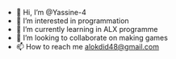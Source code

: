 - 👋 Hi, I’m @Yassine-4
- 👀 I’m interested in programmation
- 🌱 I’m currently learning in ALX programme 
- 💞️ I’m looking to collaborate on making games
- 📫 How to reach me alokdid48@gmail.com

<!---
Yassine-4/Yassine-4 is a ✨ special ✨ repository because its `README.md` (this file) appears on your GitHub profile.
You can click the Preview link to take a look at your changes.
--->

